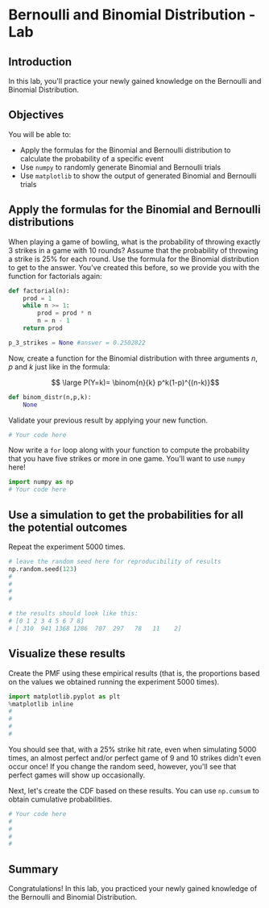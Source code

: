 
# Bernoulli and Binomial Distribution - Lab

## Introduction
In this lab, you'll practice your newly gained knowledge on the Bernoulli and Binomial Distribution.

## Objectives
You will be able to:

* Apply the formulas for the Binomial and Bernoulli distribution to calculate the probability of a specific event
* Use `numpy` to randomly generate Binomial and Bernoulli trials
* Use `matplotlib` to show the output of generated Binomial and Bernoulli trials

## Apply the formulas for the Binomial and Bernoulli distributions

When playing a game of bowling, what is the probability of throwing exactly 3 strikes in a game with 10 rounds? Assume that the probability of throwing a strike is 25% for each round. Use the formula for the Binomial distribution to get to the answer. You've created this before, so we provide you with the function for factorials again:


```python
def factorial(n):
    prod = 1
    while n >= 1:
        prod = prod * n
        n = n - 1
    return prod
```


```python
p_3_strikes = None #answer = 0.2502822
```

Now, create a function for the Binomial distribution with three arguments $n$, $p$ and $k$ just like in the formula:

$$ \large P(Y=k)= \binom{n}{k} p^k(1-p)^{(n-k)}$$ 



```python
def binom_distr(n,p,k):
    None
```

Validate your previous result by applying your new function.


```python
# Your code here
```

Now write a `for` loop along with your function to compute the probability that you have five strikes or more in one game. You'll want to use `numpy` here!


```python
import numpy as np
# Your code here
```

## Use a simulation to get the probabilities for all the potential outcomes

Repeat the experiment 5000 times.


```python
# leave the random seed here for reproducibility of results
np.random.seed(123)
#
#
#
#
```


```python
# the results should look like this:
# [0 1 2 3 4 5 6 7 8]
# [ 310  941 1368 1286  707  297   78   11    2]
```

## Visualize these results

Create the PMF using these empirical results (that is, the proportions based on the values we obtained running the experiment 5000 times).


```python
import matplotlib.pyplot as plt
%matplotlib inline
#
#
#
#
```

You should see that, with a 25% strike hit rate, even when simulating 5000 times, an almost perfect and/or perfect game of 9 and 10 strikes didn't even occur once! If you change the random seed, however, you'll see that perfect games will show up occasionally. 

Next, let's create the CDF based on these results. You can use `np.cumsum` to obtain cumulative probabilities.


```python
# Your code here
#
#
#
#
```

## Summary

Congratulations! In this lab, you practiced your newly gained knowledge of the Bernoulli and Binomial Distribution.
